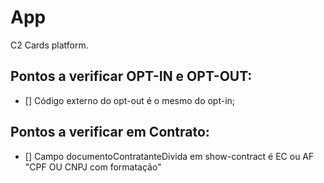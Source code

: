 # App

C2 Cards platform.

## Pontos a verificar OPT-IN e OPT-OUT:

- [] Código externo do opt-out é o mesmo do opt-in;

## Pontos a verificar em Contrato:

- [] Campo documentoContratanteDivida em show-contract é EC ou AF "CPF OU CNPJ com formatação"
